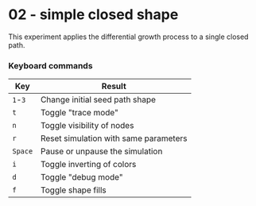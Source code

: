 # 02 - simple closed shape

This experiment applies the differential growth process to a single closed path.

### Keyboard commands

| Key     | Result                                 |
| ------- | -------------------------------------- |
| `1`-`3` | Change initial seed path shape         |
| `t`     | Toggle "trace mode"                    |
| `n`     | Toggle visibility of nodes             |
| `r`     | Reset simulation with same parameters  |
| `Space` | Pause or unpause the simulation        |
| `i`     | Toggle inverting of colors             |
| `d`     | Toggle "debug mode"                    |
| `f`     | Toggle shape fills                     |